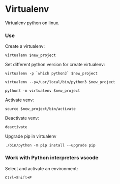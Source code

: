 # Virtualenv

Virtualenv python on linux.

### Use

Create a virtualenv:
```
virtualenv $new_project
```

Set different python version for create virtualenv:
```
virtualenv -p `which python3` $new_project

virtualenv --p=/usr/local/bin/python3 $new_project

python3 -m virtualenv $new_project
```

Activate venv:
```
source $new_project/bin/activate
```

Deactivate venv:
```
deactivate
```

Upgrade pip in virtualenv
```
./bin/python -m pip install --upgrade pip
```

### Work with Python interpreters vscode

Select and activate an environment:
```
Ctrl+Shift+P
```
